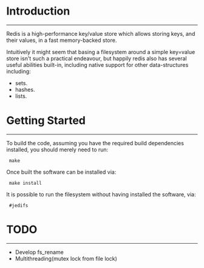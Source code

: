 # Introduction
------------

Redis is a high-performance key/value store which allows storing keys, and their values, in a fast memory-backed store.

Intuitively it might seem that basing a filesystem around a simple key=value store isn't such a practical endeavour, but happily redis also has several useful abilities built-in, including native support for other data-structures including:

* sets.
* hashes.
* lists.

# Getting Started
---------------

To build the code, assuming you have the required build dependencies
installed, you should merely need to run:

     make

Once built the software can be installed via:

     make install

It is possible to run the filesystem without having installed the
software, via:

     #jedifs

# TODO
---
- Develop fs_rename
- Multithreading(mutex lock from file lock)
